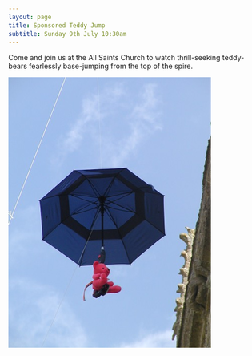 ```yaml
---
layout: page
title: Sponsored Teddy Jump
subtitle: Sunday 9th July 10:30am
---
```


Come and join us at the All Saints Church to watch thrill-seeking teddy-bears fearlessly base-jumping from the top of the spire.

![Teddy Jump](/img/teddy.jpg)
